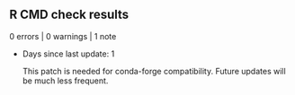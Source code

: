 ## R CMD check results

0 errors | 0 warnings | 1 note

* Days since last update: 1

  This patch is needed for conda-forge compatibility.
  Future updates will be much less frequent.
